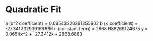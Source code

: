 
# Quadratic Fit

a (x^2 coefficient) = 0.06543320391355902
b (x coefficient) = -27.341232939166666
c (constant term) = 2868.686269124675
y = 0.0654x^2 + -27.3412x + 2868.6863
